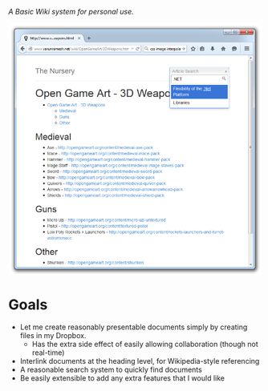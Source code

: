 _A Basic Wiki system for personal use._

![Imgur](./screenshot.png)

# Goals
  - Let me create reasonably presentable documents simply by creating files in my Dropbox.
    - Has the extra side effect of easily allowing collaboration (though not real-time)
  - Interlink documents at the heading level, for Wikipedia-style referencing
  - A reasonable search system to quickly find documents
  - Be easily extensible to add any extra features that I would like
